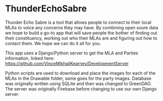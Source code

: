 # ThunderEchoSabre

Thunder Echo Sabre is a tool that allows people to connect to their local MLAs to voice any concerns they may have. By combining open soure data we hope to build a go-to app that will save people the bother of finding out their constituency, working out who their MLAs are and figuring out how to contact them. We hope we can do it all for you.

This app uses a Django/Python server to get the MLA and Parties information, linked here: https://github.com/VinceMikhailKearney/DevelopmentServer

Python scripts are used to download and place the images for each of the MLAs in the Drawable folder, same goes for the party images.
Database was originally written using SQLite and then was changed to GreenDAO.
The server was originally Firebase before changing to use our own Django server.
